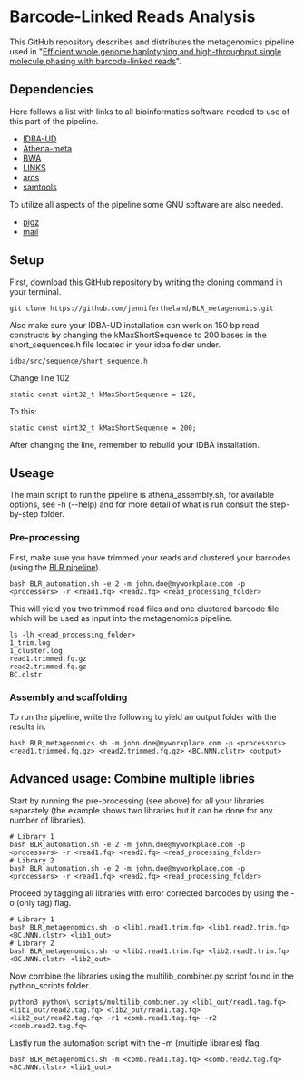 # Barcode-Linked Reads Analysis

This GitHub repository describes and distributes the metagenomics pipeline used in "[Efficient whole genome haplotyping and 
high-throughput single molecule phasing with barcode-linked reads](https://www.biorxiv.org/content/early/2018/06/26/356121)".

## Dependencies

Here follows a list with links to all bioinformatics software needed to use of this part of the pipeline.

  - [IDBA-UD](https://github.com/loneknightpy/idba)
  - [Athena-meta](https://github.com/abishara/athena_meta)
  - [BWA](https://sourceforge.net/projects/bio-bwa/files/)
  - [LINKS](https://github.com/bcgsc/LINKS)
  - [arcs](https://github.com/bcgsc/arcs)
  - [samtools](https://github.com/samtools/samtools)
 
To utilize all aspects of the pipeline some GNU software are also needed.

  - [pigz](https://zlib.net/pigz/)
  - [mail](https://mailutils.org/manual/mailutils.html)

## Setup

First, download this GitHub repository by writing the cloning command in your terminal.

```
git clone https://github.com/jennifertheland/BLR_metagenomics.git
```

Also make sure your IDBA-UD installation can work on 150 bp read constructs by changing the kMaxShortSequence to
200 bases in the short_sequences.h file located in your idba folder under.

```
idba/src/sequence/short_sequence.h

```
Change line 102

```
static const uint32_t kMaxShortSequence = 128;

```
To this:

```
static const uint32_t kMaxShortSequence = 200;
```

After changing the line, remember to rebuild your IDBA installation.

## Useage

The main script to run the pipeline is athena_assembly.sh, for available options, see -h (--help) and for more 
detail of what is run consult the step-by-step folder.

### Pre-processing

First, make sure you have trimmed your reads and clustered your barcodes (using the [BLR pipeline](https://github.com/FrickTobias/BLR)).

```
bash BLR_automation.sh -e 2 -m john.doe@myworkplace.com -p <processors> -r <read1.fq> <read2.fq> <read_processing_folder>
```

This will yield you two trimmed read files and one clustered barcode file which will be used as input into 
the metagenomics pipeline.

```
ls -lh <read_processing_folder>
1_trim.log
1_cluster.log
read1.trimmed.fq.gz
read2.trimmed.fq.gz
BC.clstr
```

### Assembly and scaffolding

To run the pipeline, write the following to yield an output folder with the results in.

```
bash BLR_metagenomics.sh -m john.doe@myworkplace.com -p <processors> <read1.trimmed.fq.gz> <read2.trimmed.fq.gz> <BC.NNN.clstr> <output>
```

## Advanced usage: Combine multiple libries

Start by running the pre-processing (see above) for all your libraries separately (the example shows two libraries but it 
can be done for any number of libraries).

```
# Library 1
bash BLR_automation.sh -e 2 -m john.doe@myworkplace.com -p <processors> -r <read1.fq> <read2.fq> <read_processing_folder>
# Library 2
bash BLR_automation.sh -e 2 -m john.doe@myworkplace.com -p <processors> -r <read1.fq> <read2.fq> <read_processing_folder>
```

Proceed by tagging all libraries with error corrected barcodes by using the -o (only tag) flag. 

```
# Library 1
bash BLR_metagenomics.sh -o <lib1.read1.trim.fq> <lib1.read2.trim.fq> <BC.NNN.clstr> <lib1_out>
# Library 2
bash BLR_metagenomics.sh -o <lib2.read1.trim.fq> <lib2.read2.trim.fq> <BC.NNN.clstr> <lib2_out>
```

Now combine the libraries using the multilib_combiner.py script found in the python_scripts folder.

```
python3 python\ scripts/multilib_combiner.py <lib1_out/read1.tag.fq> <lib1_out/read2.tag.fq> <lib2_out/read1.tag.fq> <lib2_out/read2.tag.fq> -r1 <comb.read1.tag.fq> -r2 <comb.read2.tag.fq>
```

Lastly run the automation script with the -m (multiple libraries) flag.

```
bash BLR_metagenomics.sh -m <comb.read1.tag.fq> <comb.read2.tag.fq> <BC.NNN.clstr> <lib1_out>
```